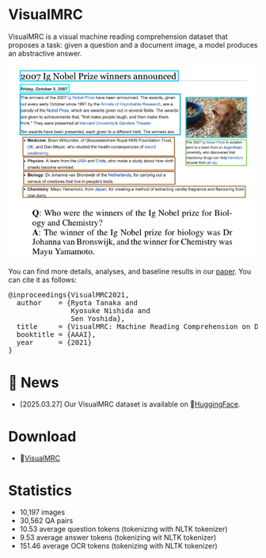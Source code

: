 # VisualMRC
VisualMRC is a visual machine reading comprehension dataset that proposes a task: given a question and a document image, a model produces an abstractive answer.

![Figure 1 from paper](figure1.png)

You can find more details, analyses, and baseline results in our [paper](http://arxiv.org/abs/2101.11272 "VisualMRC: Machine Reading Comprehension on Document Images
"). You can cite it as follows:
<pre>
@inproceedings{VisualMRC2021,
  author    = {Ryota Tanaka and
               Kyosuke Nishida and
               Sen Yoshida},
  title     = {VisualMRC: Machine Reading Comprehension on Document Images},
  booktitle = {AAAI},
  year      = {2021}
}
</pre>

# 📢 News
- [2025.03.27] Our VisualMRC dataset is available on 🤗[HuggingFace](https://huggingface.co/datasets/NTT-hil-insight/slidevqa).

# Download
- 🤗[VisualMRC](https://huggingface.co/datasets/NTT-hil-insight/visualmrc)

# Statistics
- 10,197 images
- 30,562 QA pairs
- 10.53 average question tokens (tokenizing with NLTK tokenizer)
- 9.53 average answer tokens (tokenizing wit NLTK tokenizer) 
- 151.46 average OCR tokens (tokenizing with NLTK tokenizer)

